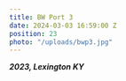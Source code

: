 ```yaml
---
title: BW Port 3
date: 2024-03-03 16:59:00 Z
position: 23
photo: "/uploads/bwp3.jpg"
---
```


***2023, Lexington KY***